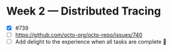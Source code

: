 # Week 2 — Distributed Tracing

- [x] #739
- [ ] https://github.com/octo-org/octo-repo/issues/740
- [ ] Add delight to the experience when all tasks are complete :tada:
